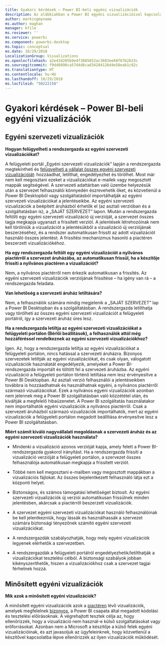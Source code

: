 ```yaml
---
title: Gyakori kérdések – Power BI-beli egyéni vizualizációk
description: Az alábbiakban a Power BI egyéni vizualizációival kapcsolatos gyakori kérdések és válaszok listáját tekintheti át.
author: markingmyname
ms.author: maghan
manager: kfile
ms.reviewer: ''
ms.service: powerbi
ms.component: powerbi-desktop
ms.topic: conceptual
ms.date: 10/29/2018
LocalizationGroup: Visualizations
ms.openlocfilehash: a2e43d205b9e4f3085652ac3603ee68f67b2b33c
ms.sourcegitcommit: f9dd6098ca57d4d6cad34284126d4e58eab1c92c
ms.translationtype: HT
ms.contentlocale: hu-HU
ms.lasthandoff: 10/29/2018
ms.locfileid: "50222158"
---
```

# <a name="frequently-asked-questions-about-power-bi-custom-visuals"></a>Gyakori kérdések – Power BI-beli egyéni vizualizációk

## <a name="organizational-custom-visuals"></a>Egyéni szervezeti vizualizációk

**Hogyan felügyelheti a rendszergazda az egyéni szervezeti vizualizációkat?**

A felügyeleti portál „Egyéni szervezeti vizualizációk” lapján a rendszergazda megtekintheti és [felügyelheti a vállalat összes egyéni szervezeti vizualizációját](https://docs.microsoft.com/power-bi/service-admin-portal#organization-visuals): hozzáadhat, letilthat, engedélyezhet és törölhet.
Most már nem kell megosztani ezeket a vizualizációkat e-mailek vagy megosztott mappák segítségével. A szervezeti adattárban való üzembe helyezésük után a szervezet felhasználói könnyedén észrevehetik őket, és közvetlenül a Power BI Desktopból vagy szolgáltatásból importálhatják az egyéni szervezeti vizualizációkat a jelentéseikbe. Az egyéni szervezeti vizualizációk a beépített áruházból érhetők el (az asztali verzióban és a szolgáltatásban is), a „SAJÁT SZERVEZET” lapon. Miután a rendszergazda feltölti egy egyéni szervezeti vizualizáció új verzióját, a szervezet összes tagja megkapja ugyanazt a frissített verziót. A jelentések létrehozóinak nem kell törölniük a vizualizációt a jelentésükből a vizualizáció új verziójának beszerzéséhez, és a rendszer automatikusan frissíti az adott vizualizációt használó összes jelentést. A frissítési mechanizmus hasonló a piactéren beszerzett vizualizációkéhoz.

**Ha egy rendszergazda feltölt egy egyéni vizualizációt a nyilvános piactérről a szervezet áruházába, az automatikusan frissül, ha a készítője frissíti a nyilvános piactéren a vizualizációt?**

Nem, a nyilvános piactérről nem érkezik automatikusan a frissítés.
Az egyéni szervezeti vizualizációk verziójának frissítése – ha igény van rá – a rendszergazda feladata.

**Van lehetőség a szervezeti áruház letiltására?**

Nem, a felhasználók számára mindig megjelenik a „SAJÁT SZERVEZET” lap a Power BI Desktopban és a szolgáltatásban. A rendszergazda letilthatja vagy törölheti az összes egyéni szervezeti vizualizációt a felügyeleti portálról, így a szervezeti áruház üres lesz.
  
**Ha a rendszergazda letiltja az egyéni szervezeti vizualizációkat a felügyeleti portálon (Bérlői beállítások), a felhasználók attól még hozzáféréssel rendelkeznek az egyéni szervezeti vizualizációkhoz?**

Igen. Az, hogy a rendszergazda letiltja az egyéni vizualizációkat a felügyeleti portálon, nincs hatással a szervezeti áruházra. Bizonyos szervezetek letiltják az egyéni vizualizációkat, és csak olyan, válogatott vizualizációk használatát engedélyezik, amelyeket a Power BI-rendszergazda importált és töltött fel a szervezeti áruházba. Az egyéni vizualizáció a felügyeleti portálon történő letiltása nem lesz érvényesítve a Power BI Desktopban. Az asztali verzió felhasználói a jelentéseikben továbbra is hozzáadhatnak és használhatnak egyéni, a nyilvános piactérről származó vizualizációkat. Ezek a nyilvános egyéni vizualizációk azonban nem jelennek meg a Power BI szolgáltatásban való közzététel után, és kiváltják a megfelelő hibaüzenetet. A Power BI szolgáltatás használatakor nem importálhatók egyéni vizualizációk a nyilvános piactérről. Csak a szervezeti áruházból származó vizualizációk importálhatók, mert az egyéni vizualizációk a felügyeleti portálon megadott beállítása érvényesítve lesz a Power BI szolgáltatásban.

**Miért számít kiváló nagyvállalati megoldásnak a szervezeti áruház és az egyéni szervezeti vizualizációk használata?**

* Mindenki a vizualizáció azonos verzióját kapja, amely felett a Power BI-rendszergazda gyakorol irányítást. Ha a rendszergazda frissíti a vizualizáció verzióját a felügyeleti portálon, a szervezet összes felhasználója automatikusan megkapja a frissített verziót.

* Többé nem kell megosztani e-mailben vagy megosztott mappákban a vizualizációs fájlokat. Az összes bejelentkezett felhasználó látja ezt a központi helyet.

* Biztonságos, és számos támogatási lehetőséget biztosít. Az egyéni szervezeti vizualizációk új verziói automatikusan frissülnek minden jelentésben, akárcsak a piactérről beszerzett vizualizációk.

* A szervezet egyéni szervezeti vizualizációkat használó felhasználóinak be kell jelentkezniük, hogy lássák és használhassák a szervezet számára biztonsági tényezőnek számító egyéni szervezeti vizualizációkat.

* A rendszergazdák szabályozhatják, hogy mely egyéni vizualizációk legyenek elérhetők a szervezetben.

* A rendszergazdák a felügyeleti portálról engedélyezhetik/letilthatják a vizualizációkat tesztelési célból. A biztonsági szabályok jobban kikényszeríthetők, hiszen a vizualizációkhoz csak a szervezet tagjai férhetnek hozzá.

## <a name="certified-custom-visuals"></a>Minősített egyéni vizualizációk

**Mik azok a minősített egyéni vizualizációk?**

A minősített egyéni vizualizációk azok a [piactéren](https://appsource.microsoft.com/marketplace/apps?page=1&product=power-bi-visuals) lévő vizualizációk, amelyek megfelelnek [bizonyos](power-bi-custom-visuals-certified.md), a Power BI csapata által megadott kódolási és tesztelési előírásoknak.  A végrehajtott tesztek célja az, hogy ellenőrizzék, hogy a vizualizáció nem használ-e külső szolgáltatásokat vagy erőforrásokat. Azonban nem a Microsoft a készítője a külső felek egyéni vizualizációinak, és azt javasoljuk az ügyfeleinknek, hogy közvetlenül a készítővel kapcsolatba lépve ellenőrizzék az ilyen vizualizációk működését.
